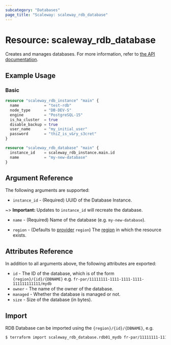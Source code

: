 ```yaml
---
subcategory: "Databases"
page_title: "Scaleway: scaleway_rdb_database"
---
```


# Resource: scaleway_rdb_database

Creates and manages databases.
For more information, refer to [the API documentation](https://www.scaleway.com/en/developers/api/managed-database-postgre-mysql/).

## Example Usage

### Basic

```terraform
resource "scaleway_rdb_instance" "main" {
  name           = "test-rdb"
  node_type      = "DB-DEV-S"
  engine         = "PostgreSQL-15"
  is_ha_cluster  = true
  disable_backup = true
  user_name      = "my_initial_user"
  password       = "thiZ_is_v&ry_s3cret"
}

resource "scaleway_rdb_database" "main" {
  instance_id    = scaleway_rdb_instance.main.id
  name           = "my-new-database"
}
```

## Argument Reference

The following arguments are supported:

- `instance_id` - (Required) UUID of the Database Instance.

~> **Important:** Updates to `instance_id` will recreate the database.

- `name` - (Required) Name of the database (e.g. `my-new-database`).

- `region` - (Defaults to [provider](../index.md#region) `region`) The [region](../guides/regions_and_zones.md#regions) in which the resource exists.

## Attributes Reference

In addition to all arguments above, the following attributes are exported:

- `id` - The ID of the database, which is of the form `{region}/{id}/{DBNAME}` e.g. `fr-par/11111111-1111-1111-1111-111111111111/mydb`
- `owner` - The name of the owner of the database.
- `managed` - Whether the database is managed or not.
- `size` - Size of the database (in bytes).

## Import

RDB Database can be imported using the `{region}/{id}/{DBNAME}`, e.g.

```bash
$ terraform import scaleway_rdb_database.rdb01_mydb fr-par/11111111-1111-1111-1111-111111111111/mydb
```
